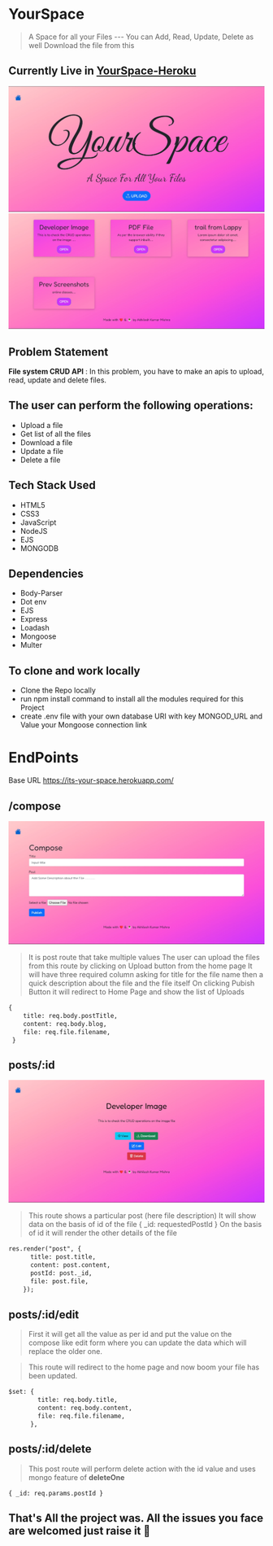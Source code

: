 # YourSpace 
> A Space for all your Files --- You can Add, Read, Update, Delete as well Download the file from this 

## Currently Live in [YourSpace-Heroku](https://its-your-space.herokuapp.com/)

![Home Page](/sample-pictures/home-page.jpg)
![Home List Page](/sample-pictures/files-list.jpg)

## Problem Statement
**File system CRUD API** :
In this problem, you have to make an apis to upload,
read, update and delete files.

## The user can perform the following operations:

- Upload a file
- Get list of all the files
- Download a file
- Update a file
- Delete a file

## Tech Stack Used
- HTML5
- CSS3
- JavaScript
- NodeJS
- EJS
- MONGODB
## Dependencies 
- Body-Parser
- Dot env
- EJS
- Express
- Loadash
- Mongoose
- Multer

## To clone and work locally 
- Clone the Repo locally 
- run npm install command to install all the modules required for this Project
- create .env file with your own database URI with key MONGOD_URL and Value your Mongoose connection link

# EndPoints
Base URL https://its-your-space.herokuapp.com/

## /compose

![Compose Page](/sample-pictures/compose-page.jpg)
> It is post route that take multiple values 
The user can upload the files from this route by clicking on Upload button from the home page 
It will have three required column asking for title for the file name then a quick description about the file and the file itself
On clicking Pubish Button it will redirect to Home Page and show the list of Uploads 
```
{
    title: req.body.postTitle,
    content: req.body.blog,
    file: req.file.filename,
 }
```

## posts/:id

![Post Page](/sample-pictures/post-img.jpg)

> This route shows a particular post (here file description)
It will show data on the basis of id of the file { _id: requestedPostId }
On the basis of id it will render the other details of the file 
```
res.render("post", {
      title: post.title,
      content: post.content,
      postId: post._id,
      file: post.file,
    });
```
## posts/:id/edit 
> First it will get all the value as per id and put the value on the compose like edit form where you can update the data which will replace the older one.

> This route will redirect to the home page and now boom your file has been updated.
```
$set: {
        title: req.body.title,
        content: req.body.content,
        file: req.file.filename,
      },
```

## posts/:id/delete
> This post route will perform delete action with the id value and uses mongo feature of **deleteOne**
```
{ _id: req.params.postId }
```


## That's All the project was. All the issues you face are welcomed just raise it 	:gift_heart:
